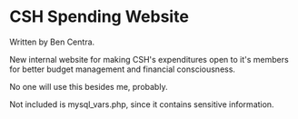CSH Spending Website
====================

Written by Ben Centra.

New internal website for making CSH's expenditures open to it's members for better budget management and financial consciousness.

No one will use this besides me, probably.

Not included is mysql_vars.php, since it contains sensitive information.
